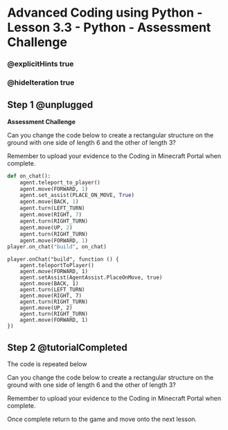 # Advanced Coding using Python - Lesson 3.3 - Python - Assessment Challenge

### @explicitHints true
### @hideIteration true

## Step 1 @unplugged
**Assessment Challenge**

Can you change the code below to create a rectangular structure on the ground with one side of length 6 and the other of length 3?

Remember to upload your evidence to the Coding in Minecraft Portal when complete.

```python 
def on_chat():
    agent.teleport_to_player()
    agent.move(FORWARD, 1)
    agent.set_assist(PLACE_ON_MOVE, True)
    agent.move(BACK, 1)
    agent.turn(LEFT_TURN)
    agent.move(RIGHT, 7)
    agent.turn(RIGHT_TURN)
    agent.move(UP, 2)
    agent.turn(RIGHT_TURN)
    agent.move(FORWARD, 1)
player.on_chat("build", on_chat)
```

```template
player.onChat("build", function () {
    agent.teleportToPlayer()
    agent.move(FORWARD, 1)
    agent.setAssist(AgentAssist.PlaceOnMove, true)
    agent.move(BACK, 1)
    agent.turn(LEFT_TURN)
    agent.move(RIGHT, 7)
    agent.turn(RIGHT_TURN)
    agent.move(UP, 2)
    agent.turn(RIGHT_TURN)
    agent.move(FORWARD, 1)
})
```

## Step 2 @tutorialCompleted
The code is repeated below

Can you change the code below to create a rectangular structure on the ground with one side of length 6 and the other of length 3?

Remember to upload your evidence to the Coding in Minecraft Portal when complete.

Once complete return to the game and move onto the next lesson.